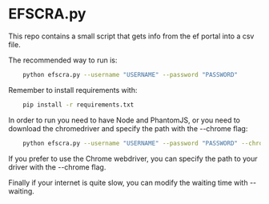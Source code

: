 
# EFSCRA.py

This repo contains a small script that gets info from the ef portal into a csv file.

The recommended way to run is:

``` bash
    python efscra.py --username "USERNAME" --password "PASSWORD"
```

Remember to install requirements with:

``` bash
    pip install -r requirements.txt
```

In order to run you need to have Node and PhantomJS, or you need to download the chromedriver and specify the path with the --chrome flag:

``` bash
    python efscra.py --username "USERNAME" --password "PASSWORD" --chrome "PATH"
```

If you prefer to use the Chrome webdriver, you can specify the path to your driver with the --chrome flag.

Finally if your internet is quite slow, you can modify the waiting time with --waiting.